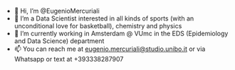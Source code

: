 - 👋 Hi, I’m @EugenioMercuriali
- 👀 I’m a Data Scientist interested in all kinds of sports (with an unconditional love for basketball), chemistry and physics
- 🌱 I’m currently working in Amsterdam @ VUmc in the EDS (Epidemiology and Data Science) department
- 📫 You can reach me at eugenio.mercuriali@studio.unibo.it or via Whatsapp or text at +393338287907

